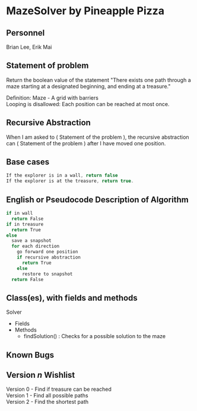 # MazeSolver by Pineapple Pizza
## Personnel
Brian Lee, Erik Mai

## Statement of problem
Return the boolean value of the statement "There exists one path through a maze starting at a designated beginning, and ending at a treasure."

Definition: Maze - A grid with barriers  
Looping is disallowed: Each position can be reached at most once.

## Recursive Abstraction
When I am asked to ( Statement of the problem ), the recursive abstraction can ( Statement of the problem ) after I have moved one position.

## Base cases
```Java
If the explorer is in a wall, return false
If the explorer is at the treasure, return true.
```

## English or Pseudocode Description of Algorithm
```Java
if in wall
  return False
if in treasure
  return True  
else  
  save a snapshot
  for each direction
    go forward one position
    if recursive abstraction
      return True
    else
      restore to snapshot
  return False
```
## Class(es), with fields and methods

Solver
   - Fields
   - Methods
     - findSolution() : Checks for a possible solution to the maze

## Known Bugs

## Version *n* Wishlist
Version 0 - Find if treasure can be reached  
Version 1 - Find all possible paths  
Version 2 - Find the shortest path  

